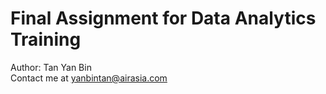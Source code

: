 # Final Assignment for Data Analytics Training
Author: Tan Yan Bin  
Contact me at yanbintan@airasia.com
